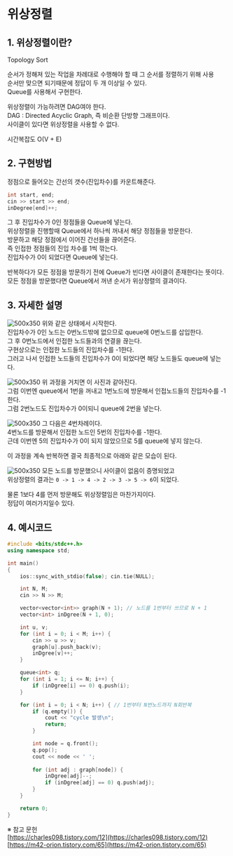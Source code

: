 # 위상정렬  

## 1. 위상정렬이란?

Topology Sort  

순서가 정해져 있는 작업을 차례대로 수행해야 할 때 그 순서를 정렬하기 위해 사용  
순서만 맞으면 되기때문에 정답이 두 개 이상일 수 있다.  
Queue를 사용해서 구현한다.  

위상정렬이 가능하려면 DAG여야 한다.  
DAG : Directed Acyclic Graph, 즉 비순환 단방향 그래프이다.  
사이클이 있다면 위상정렬을 사용할 수 없다.  

시간복잡도 O(V + E)


## 2. 구현방법

정점으로 들어오는 간선의 갯수(진입차수)를 카운트해준다.  
```C++
int start, end;
cin >> start >> end;
inDegree[end]++;
```
그 후 진입차수가 0인 정점들을 Queue에 넣는다.  
위상정렬을 진행할때 Queue에서 하나씩 꺼내서 해당 정점들을 방문한다.  
방문하고 해당 정점에서 이어진 간선들을 끊어준다.  
즉 인접한 정점들의 진입 차수를 1씩 깎는다.  
진입차수가 0이 되었다면 Queue에 넣는다.  

반복하다가 모든 정점을 방문하기 전에 Queue가 빈다면 사이클이 존재한다는 뜻이다.  
모든 정점을 방문했다면 Queue에서 꺼낸 순서가 위상정렬의 결과이다.  


## 3. 자세한 설명

![500x350](https://blog.kakaocdn.net/dn/pYe4D/btsItnEOiY8/1aC2mwwhIAPZiaonaZVQik/img.png)
위와 같은 상태에서 시작한다.  
진입차수가 0인 노드는 0번노드밖에 없으므로 queue에 0번노드를 삽입한다.  
그 후 0번노드에서 인접한 노드들과의 연결을 끊는다.  
구현상으로는 인접한 노드들의 진입차수를 -1한다.  
그러고 나서 인접한 노드들의 진입차수가 0이 되었다면 해당 노드들도 queue에 넣는다.  

![500x350](https://blog.kakaocdn.net/dn/bPndMX/btsIs4laJhv/KxrmbbPeHDOyyJqKmCRwl0/img.png)
위 과정을 거치면 이 사진과 같아진다.  
그럼 이번엔 queue에서 1번을 꺼내고 1번노드에 방문해서 인접노드들의 진입차수를 -1한다.  
그럼 2번노드도 진입차수가 0이되니 queue에 2번을 넣는다.  

![500x350](https://blog.kakaocdn.net/dn/cwsiop/btsIuaEJJDG/JwwjrUnVN2AIHTyT57OKDK/img.png)
그 다음은 4번차례이다.  
4번노드를 방문해서 인접한 노드인 5번의 진입차수를 -1한다.  
근데 이번엔 5의 진입차수가 0이 되지 않았으므로 5를 queue에 넣지 않는다.  

이 과정을 계속 반복하면 결국 최종적으로 아래와 같은 모습이 된다.  

![500x350](https://blog.kakaocdn.net/dn/c9DmYN/btsIsvcDtRB/rKKTlOItBf2KRmGkzBkeJk/img.png)
모든 노드를 방문했으니 사이클이 없음이 증명되었고  
위상정렬의 결과는 `0 -> 1 -> 4 -> 2 -> 3 -> 5 -> 6`이 되었다.  

물론 1보다 4를 먼저 방문해도 위상정렬임은 마찬가지이다.  
정답이 여러가지일수 있다.  


## 4. 예시코드

```C++
#include <bits/stdc++.h>
using namespace std;

int main()
{
	ios::sync_with_stdio(false); cin.tie(NULL);

	int N, M;
	cin >> N >> M;

	vector<vector<int>> graph(N + 1); // 노드를 1번부터 쓰므로 N + 1
	vector<int> inDgree(N + 1, 0);

	int u, v;
	for (int i = 0; i < M; i++) {
		cin >> u >> v;
		graph[u].push_back(v);
		inDgree[v]++;
	}

	queue<int> q;
	for (int i = 1; i <= N; i++) {
		if (inDgree[i] == 0) q.push(i);
	}

	for (int i = 0; i < N; i++) { // 1번부터 N번노드까지 N회반복
		if (q.empty()) {
			cout << "cycle 발생\n";
			return;
		}

		int node = q.front();
		q.pop();
		cout << node << ' ';
		
		for (int adj : graph[node]) {
			inDgree[adj]--;
			if (inDgree[adj] == 0) q.push(adj);
		}
	}

	return 0;
}
```






※ 참고 문헌  
[https://charles098.tistory.com/12](https://charles098.tistory.com/12)  
[https://m42-orion.tistory.com/65](https://m42-orion.tistory.com/65)  